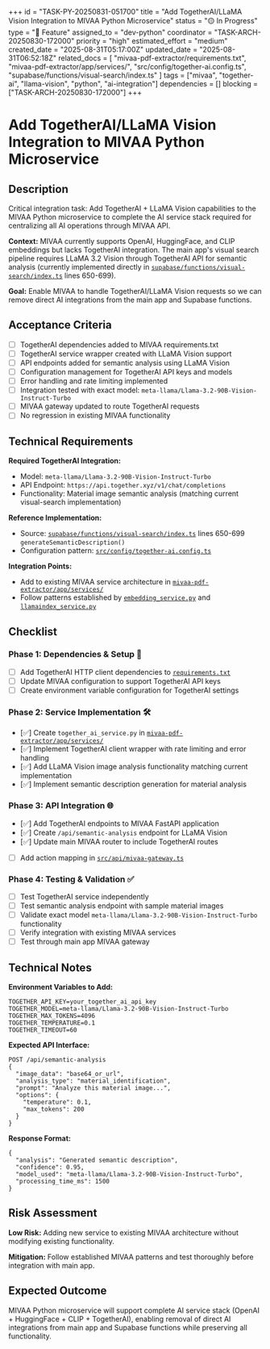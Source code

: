 +++
id = "TASK-PY-20250831-051700"
title = "Add TogetherAI/LLaMA Vision Integration to MIVAA Python Microservice"
status = "🟡 In Progress"
type = "🌟 Feature"
assigned_to = "dev-python"
coordinator = "TASK-ARCH-20250830-172000"
priority = "high"
estimated_effort = "medium"
created_date = "2025-08-31T05:17:00Z"
updated_date = "2025-08-31T06:52:18Z"
related_docs = [
    "mivaa-pdf-extractor/requirements.txt",
    "mivaa-pdf-extractor/app/services/",
    "src/config/together-ai.config.ts",
    "supabase/functions/visual-search/index.ts"
]
tags = ["mivaa", "together-ai", "llama-vision", "python", "ai-integration"]
dependencies = []
blocking = ["TASK-ARCH-20250830-172000"]
+++

# Add TogetherAI/LLaMA Vision Integration to MIVAA Python Microservice

## Description

Critical integration task: Add TogetherAI + LLaMA Vision capabilities to the MIVAA Python microservice to complete the AI service stack required for centralizing all AI operations through MIVAA API.

**Context:** MIVAA currently supports OpenAI, HuggingFace, and CLIP embeddings but lacks TogetherAI integration. The main app's visual search pipeline requires LLaMA 3.2 Vision through TogetherAI API for semantic analysis (currently implemented directly in [`supabase/functions/visual-search/index.ts`](supabase/functions/visual-search/index.ts) lines 650-699).

**Goal:** Enable MIVAA to handle TogetherAI/LLaMA Vision requests so we can remove direct AI integrations from the main app and Supabase functions.

## Acceptance Criteria

- [ ] TogetherAI dependencies added to MIVAA requirements.txt
- [ ] TogetherAI service wrapper created with LLaMA Vision support
- [ ] API endpoints added for semantic analysis using LLaMA Vision
- [ ] Configuration management for TogetherAI API keys and models
- [ ] Error handling and rate limiting implemented
- [ ] Integration tested with exact model: `meta-llama/Llama-3.2-90B-Vision-Instruct-Turbo`
- [ ] MIVAA gateway updated to route TogetherAI requests
- [ ] No regression in existing MIVAA functionality

## Technical Requirements

**Required TogetherAI Integration:**
- Model: `meta-llama/Llama-3.2-90B-Vision-Instruct-Turbo`
- API Endpoint: `https://api.together.xyz/v1/chat/completions`
- Functionality: Material image semantic analysis (matching current visual-search implementation)

**Reference Implementation:**
- Source: [`supabase/functions/visual-search/index.ts`](supabase/functions/visual-search/index.ts) lines 650-699 `generateSemanticDescription()`
- Configuration pattern: [`src/config/together-ai.config.ts`](src/config/together-ai.config.ts)

**Integration Points:**
- Add to existing MIVAA service architecture in [`mivaa-pdf-extractor/app/services/`](mivaa-pdf-extractor/app/services/)
- Follow patterns established by [`embedding_service.py`](mivaa-pdf-extractor/app/services/embedding_service.py) and [`llamaindex_service.py`](mivaa-pdf-extractor/app/services/llamaindex_service.py)

## Checklist

### Phase 1: Dependencies & Setup 🔧
- [ ] Add TogetherAI HTTP client dependencies to [`requirements.txt`](mivaa-pdf-extractor/requirements.txt)
- [ ] Update MIVAA configuration to support TogetherAI API keys
- [ ] Create environment variable configuration for TogetherAI settings

### Phase 2: Service Implementation 🛠️
- [✅] Create `together_ai_service.py` in [`mivaa-pdf-extractor/app/services/`](mivaa-pdf-extractor/app/services/)
- [✅] Implement TogetherAI client wrapper with rate limiting and error handling
- [✅] Add LLaMA Vision image analysis functionality matching current implementation
- [✅] Implement semantic description generation for material analysis

### Phase 3: API Integration 🌐
- [✅] Add TogetherAI endpoints to MIVAA FastAPI application
- [✅] Create `/api/semantic-analysis` endpoint for LLaMA Vision
- [✅] Update main MIVAA router to include TogetherAI routes
- [ ] Add action mapping in [`src/api/mivaa-gateway.ts`](src/api/mivaa-gateway.ts)

### Phase 4: Testing & Validation ✅
- [ ] Test TogetherAI service independently  
- [ ] Test semantic analysis endpoint with sample material images
- [ ] Validate exact model `meta-llama/Llama-3.2-90B-Vision-Instruct-Turbo` functionality
- [ ] Verify integration with existing MIVAA services
- [ ] Test through main app MIVAA gateway

## Technical Notes

**Environment Variables to Add:**
```
TOGETHER_API_KEY=your_together_ai_api_key
TOGETHER_MODEL=meta-llama/Llama-3.2-90B-Vision-Instruct-Turbo
TOGETHER_MAX_TOKENS=4096
TOGETHER_TEMPERATURE=0.1
TOGETHER_TIMEOUT=60
```

**Expected API Interface:**
```
POST /api/semantic-analysis
{
  "image_data": "base64_or_url",
  "analysis_type": "material_identification",
  "prompt": "Analyze this material image...",
  "options": {
    "temperature": 0.1,
    "max_tokens": 200
  }
}
```

**Response Format:**
```
{
  "analysis": "Generated semantic description",
  "confidence": 0.95,
  "model_used": "meta-llama/Llama-3.2-90B-Vision-Instruct-Turbo",
  "processing_time_ms": 1500
}
```

## Risk Assessment

**Low Risk:** Adding new service to existing MIVAA architecture without modifying existing functionality.

**Mitigation:** Follow established MIVAA patterns and test thoroughly before integration with main app.

## Expected Outcome

MIVAA Python microservice will support complete AI service stack (OpenAI + HuggingFace + CLIP + TogetherAI), enabling removal of direct AI integrations from main app and Supabase functions while preserving all functionality.